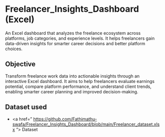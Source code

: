 # Freelancer_Insights_Dashboard (Excel)
An Excel dashboard that analyzes the freelance ecosystem across platforms, job categories, and experience levels. It helps freelancers gain data-driven insights for smarter career decisions and better platform choices.

## Objective
Transform freelance work data into actionable insights through an interactive Excel dashboard. It aims to help freelancers evaluate earnings potential, compare platform performance, and understand client trends, enabling smarter career planning and improved decision-making.

## Dataset used
- <a href=” https://github.com/Fathimathu-swafa/Freelancer_Insights_Dashboard/blob/main/Freelancer_dataset.xlsx “> Dataset</a>
